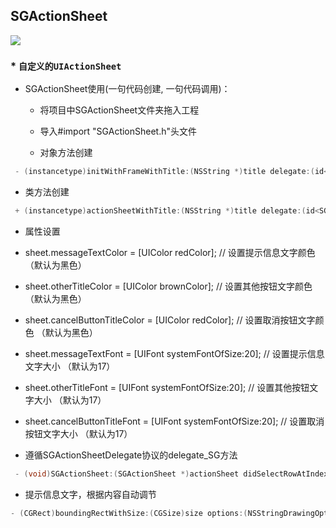 ## SGActionSheet

![](https://github.com/kingsic/SGActionSheet/raw/master/Gif/sorgle.gif) 

### * `自定义的UIActionSheet`<br>

* SGActionSheet使用(一句代码创建, 一句代码调用)：

  * 将项目中SGActionSheet文件夹拖入工程

  * 导入#import "SGActionSheet.h"头文件

  * 对象方法创建
```Objective-C
 - (instancetype)initWithFrameWithTitle:(NSString *)title delegate:(id<SGActionSheetDelegate>)delegate cancelButtonTitle:(NSString *)cancelButtonTitle otherButtonTitleArray:(NSArray *)otherButtonTitleArray 
```

  * 类方法创建
```Objective-C
 + (instancetype)actionSheetWithTitle:(NSString *)title delegate:(id<SGActionSheetDelegate>)delegate cancelButtonTitle:(NSString *)cancelButtonTitle otherButtonTitleArray:(NSArray *)otherButtonTitleArray
```

  * 属性设置

   * sheet.messageTextColor = [UIColor redColor]; // 设置提示信息文字颜色 （默认为黑色）
 
   * sheet.otherTitleColor = [UIColor brownColor]; // 设置其他按钮文字颜色 （默认为黑色）

   * sheet.cancelButtonTitleColor = [UIColor redColor]; // 设置取消按钮文字颜色 （默认为黑色）

   * sheet.messageTextFont = [UIFont systemFontOfSize:20];  // 设置提示信息文字大小 （默认为17）

   * sheet.otherTitleFont = [UIFont systemFontOfSize:20];  // 设置其他按钮文字大小 （默认为17）

   * sheet.cancelButtonTitleFont = [UIFont systemFontOfSize:20];  // 设置取消按钮文字大小 （默认为17）

   * 遵循SGActionSheetDelegate协议的delegate_SG方法
```Objective-C
 - (void)SGActionSheet:(SGActionSheet *)actionSheet didSelectRowAtIndexPath:(NSInteger)indexPath；
```

* 提示信息文字，根据内容自动调节
```Objective-C
- (CGRect)boundingRectWithSize:(CGSize)size options:(NSStringDrawingOptions)options attributes:(nullable NSDictionary *)attributes context:(nullable NSStringDrawingContext *)context;
```
